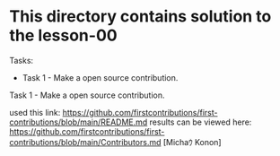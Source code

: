 # This directory contains solution to the lesson-00
Tasks:
* Task 1 - Make a open source contribution.

Task 1 - Make a open source contribution.

used this link: https://github.com/firstcontributions/first-contributions/blob/main/README.md
results can be viewed here: https://github.com/firstcontributions/first-contributions/blob/main/Contributors.md  [Michaｳ Konon]
